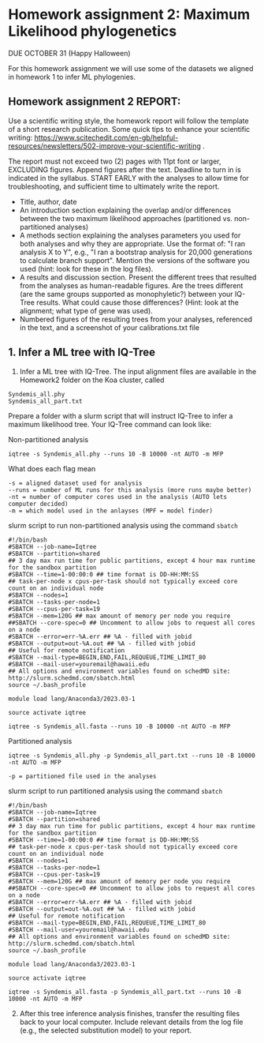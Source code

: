 # Homework assignment 2: Maximum Likelihood phylogenetics

DUE OCTOBER 31 (Happy Halloween)

For this homework assignment we will use some of the datasets we aligned in homework 1 to infer ML phylogenies.

## Homework assignment 2 REPORT:

Use a scientific writing style, the homework report will follow the template of a short research publication. Some quick tips to enhance your scientific writing: https://www.scitechedit.com/en-gb/helpful-resources/newsletters/502-improve-your-scientific-writing .

The report must not exceed two (2) pages with 11pt font or larger, EXCLUDING figures. Append figures after the text. Deadline to turn in is indicated in the syllabus. START EARLY with the analyses to allow time for troubleshooting, and sufficient time to ultimately write the report.

- Title, author, date
- An introduction section explaining the overlap and/or differences between the two maximum likelihood approaches (partitioned vs. non-partitioned analyses)
- A methods section explaining the analyses parameters you used for both analyses and why they are appropriate. Use the format of: "I ran analysis X to Y", e.g., "I ran a bootstrap analysis for 20,000 generations to calculate branch support". Mention the versions of the software you used (hint: look for these in the log files).
- A results and discussion section. Present the different trees that resulted from the analyses as human-readable figures. Are the trees different (are the same groups supported as monophyletic?) between your IQ-Tree results. What could cause those differences? (Hint: look at the alignment; what type of gene was used).
- Numbered figures of the resulting trees from your analyses, referenced in the text, and a screenshot of your calibrations.txt file



## 1. Infer a ML tree with IQ-Tree

1. Infer a ML tree with IQ-Tree. The input alignment files are available in the Homework2 folder on the Koa cluster, called 

```
Syndemis_all.phy
Syndemis_all_part.txt 
```

Prepare a folder with a slurm script that will instruct IQ-Tree to infer a maximum likelihood tree. Your IQ-Tree command can look like:

Non-partitioned analysis

```
iqtree -s Syndemis_all.phy --runs 10 -B 10000 -nt AUTO -m MFP
```

What does each flag mean

```
-s = aligned dataset used for analysis 
--runs = number of ML runs for this analysis (more runs maybe better)
-nt = number of computer cores used in the analysis (AUTO lets computer decided)
-m = which model used in the anlayses (MPF = model finder)
```

slurm script to run non-partitioned analysis using the command ```sbatch```

```
#!/bin/bash
#SBATCH --job-name=Iqtree
#SBATCH --partition=shared
## 3 day max run time for public partitions, except 4 hour max runtime for the sandbox partition
#SBATCH --time=1-00:00:0 ## time format is DD-HH:MM:SS
## task-per-node x cpus-per-task should not typically exceed core count on an individual node
#SBATCH --nodes=1
#SBATCH --tasks-per-node=1
#SBATCH --cpus-per-task=19
#SBATCH --mem=120G ## max amount of memory per node you require
##SBATCH --core-spec=0 ## Uncomment to allow jobs to request all cores on a node
#SBATCH --error=err-%A.err ## %A - filled with jobid
#SBATCH --output=out-%A.out ## %A - filled with jobid
## Useful for remote notification
#SBATCH --mail-type=BEGIN,END,FAIL,REQUEUE,TIME_LIMIT_80
#SBATCH --mail-user=youremail@hawaii.edu
## All options and environment variables found on schedMD site: http://slurm.schedmd.com/sbatch.html
source ~/.bash_profile

module load lang/Anaconda3/2023.03-1

source activate iqtree

iqtree -s Syndemis_all.fasta --runs 10 -B 10000 -nt AUTO -m MFP
```



Partitioned analysis
```
iqtree -s Syndemis_all.phy -p Syndemis_all_part.txt --runs 10 -B 10000 -nt AUTO -m MFP
```

```
-p = partitioned file used in the analyses
```


slurm script to run partitioned analysis using the command ```sbatch```

```
#!/bin/bash
#SBATCH --job-name=Iqtree
#SBATCH --partition=shared
## 3 day max run time for public partitions, except 4 hour max runtime for the sandbox partition
#SBATCH --time=1-00:00:0 ## time format is DD-HH:MM:SS
## task-per-node x cpus-per-task should not typically exceed core count on an individual node
#SBATCH --nodes=1
#SBATCH --tasks-per-node=1
#SBATCH --cpus-per-task=19
#SBATCH --mem=120G ## max amount of memory per node you require
##SBATCH --core-spec=0 ## Uncomment to allow jobs to request all cores on a node
#SBATCH --error=err-%A.err ## %A - filled with jobid
#SBATCH --output=out-%A.out ## %A - filled with jobid
## Useful for remote notification
#SBATCH --mail-type=BEGIN,END,FAIL,REQUEUE,TIME_LIMIT_80
#SBATCH --mail-user=youremail@hawaii.edu
## All options and environment variables found on schedMD site: http://slurm.schedmd.com/sbatch.html
source ~/.bash_profile

module load lang/Anaconda3/2023.03-1

source activate iqtree

iqtree -s Syndemis_all.fasta -p Syndemis_all_part.txt --runs 10 -B 10000 -nt AUTO -m MFP
```



2. After this tree inference analysis finishes, transfer the resulting files back to your local computer. Include relevant details from the log file (e.g., the selected substitution model) to your report.

